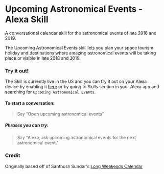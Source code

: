 # Upcoming Astronomical Events - Alexa Skill

A conversational calendar skill for the astronomical events of late 2018 and 2019.

The Upcoming Astronomical Events skill lets you plan your space tourism holiday and destinations where amazing astronomical events will be taking place or visible in late 2018 and 2019.

### Try it out!

The Skill is currently live in the US and you can try it out on your Alexa device by enabling it  [here]() or by going to Skills section in your Alexa app and searching for ```Upcoming Astronomical Events```.

#### To start a conversation:

> Say "Open upcoming astronomical events"

##### Phrases you can try:

> Say "Alexa, ask upcoming astronomical events for the next astronomical event."

### Credit
Originally based off of Santhosh Sundar's [Long Weekends Calendar](https://github.com/Gigacore/Long-Weekend-Calendar-Alexa-Skill)
